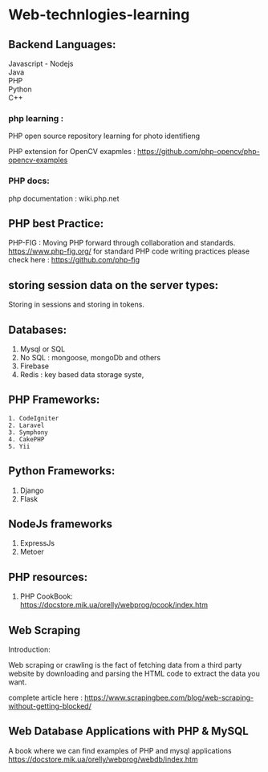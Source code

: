 # Web-technlogies-learning

## Backend Languages: 
Javascript - Nodejs <br>
Java<br>
PHP<br>
Python<br>
C++ <br>

### php learning : 


PHP open source repository learning for photo identifieng 

PHP extension for OpenCV
exapmles : https://github.com/php-opencv/php-opencv-examples


### PHP docs:
 php documentation : wiki.php.net

## PHP best Practice: 
  
  PHP-FIG : Moving PHP forward through collaboration and standards.
  https://www.php-fig.org/
  for standard PHP code writing practices please check here : https://github.com/php-fig
## storing session data on the server types: 
  Storing in sessions and storing in tokens.
  
  
  ## Databases: 
  
 1. Mysql or SQL
 2. No SQL : mongoose, mongoDb and others
 3. Firebase 
 4. Redis : key based data storage syste, 
 
 
 ## PHP Frameworks:
    1. CodeIgniter
    2. Laravel 
    3. Symphony
    4. CakePHP
    5. Yii
    
 ## Python Frameworks: 
   1. Django
   2. Flask
 
 ## NodeJs frameworks
   1. ExpressJs
   2. Metoer 
    
## PHP resources: 
  1. PHP CookBook: https://docstore.mik.ua/orelly/webprog/pcook/index.htm


## Web Scraping 
  Introduction: 

  Web scraping or crawling is the fact of fetching data from a third party website by downloading and parsing the HTML code to extract the data you want.

  complete article here : https://www.scrapingbee.com/blog/web-scraping-without-getting-blocked/



## Web Database Applications with PHP & MySQL 
  A book where we can find examples of PHP and mysql applications 
  https://docstore.mik.ua/orelly/webprog/webdb/index.htm
  